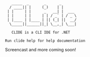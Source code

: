        _____  _       _      _       
      / ____|| |     (_)    | |      
     | |     | |      _   __| |  ___ 
     | |     | |     | | / _` | / _ \
     | |____ | |____ | || (_| ||  __/
      \_____||______||_| \__,_| \___|           
    
       CLIDE is a CLI IDE for .NET
    
    Run clide help for help documentation

Screencast and more coming soon!
